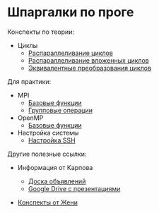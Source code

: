# Шпаргалки по проге

Конспекты по теории:
- Циклы
	- [Распараллеливание циклов](Theory/loops.md)
	- [Распараллеливание вложенных циклов](Theory/i_loops.md)
	- [Эквивалентные преобразования циклов](Theory/transformations.md)


Для практики:
- MPI
	- [Базовые функции](MPI/base.md)
	- [Групповые операции](MPI/group.md)
- OpenMP
	- [Базовые функции](OpenMP/base.md)
- Настройка системы
	- [Настройка SSH](SystemCfg/ssh.md)

Другие полезные ссылки:

- Информация от Карпова
	- [Доска объявлений](https://docs.google.com/document/d/1JR7anolLeG0t-okacf0eqbd7Hr-6YVt6qKIhKLAxTAk)
	- [Google Drive с презентациями](https://drive.google.com/drive/folders/1T4lBKMwdal8VcDRM557EDM5PY9EfzCNT?usp=sharing)

- [Конспекты от Жени](ConspectsByEugene)
